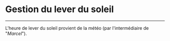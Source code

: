 # Gestion du lever du soleil
----

L'heure de lever du soleil provient de la météo (par l'intermédiaire de "*Marcel*").
